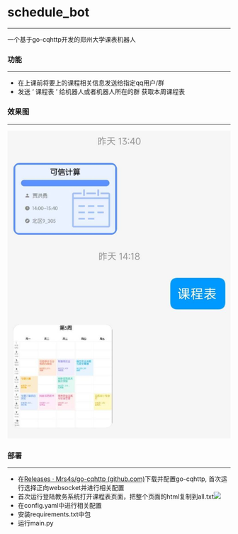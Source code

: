 # schedule_bot
------

一个基于go-cqhttp开发的郑州大学课表机器人



### 功能

------



- 在上课前将要上的课程相关信息发送给指定qq用户/群
- 发送 ‘ 课程表 ’ 给机器人或者机器人所在的群 获取本周课程表



### 效果图

------

![image](https://github.com/ZPW2002/schedule_bot/blob/main/preview.jpg)



### 部署

------

- 在[Releases · Mrs4s/go-cqhttp (github.com)](https://github.com/Mrs4s/go-cqhttp/releases)下载并配置go-cqhttp, 首次运行选择正向websocket并进行相关配置
- 首次运行登陆教务系统打开课程表页面，把整个页面的html复制到all.txt![](http://150.158.139.2/markdown/sc_bot/1.png)
- 在config.yaml中进行相关配置
- 安装requirements.txt中包
- 运行main.py
